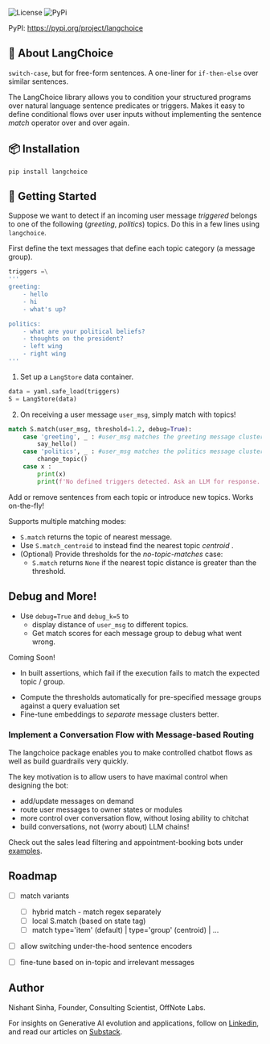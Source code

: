 

![License](https://img.shields.io/github/license/ekshaks/langchoice)
![PyPi](https://img.shields.io/pypi/v/langchoice)

PyPI: <a href="https://pypi.org/project/langchoice/" target="_blank">https://pypi.org/project/langchoice</a></br>


## 🤖 About LangChoice

`switch-case`, but for free-form sentences. A one-liner for `if-then-else` over similar sentences.

The LangChoice library allows you to condition your structured programs over natural language sentence predicates or triggers. Makes it easy to define conditional flows over user inputs without implementing the sentence *match* operator over and over again.


## 📦 Installation
```
pip install langchoice
```

## 🧪 Getting Started

Suppose we want to detect if an incoming user message *triggered* belongs to one of the following (*greeting*, *politics*) topics. Do this in a few lines using `langchoice`.

First define the text messages that define each topic category (a message group).

```python
triggers =\
'''
greeting:
    - hello
    - hi
    - what's up?

politics:
    - what are your political beliefs?
    - thoughts on the president?
    - left wing
    - right wing
'''
```

1. Set up a `LangStore` data container.

```python
data = yaml.safe_load(triggers)
S = LangStore(data)
```

2. On receiving a user message `user_msg`, simply match with topics!

```python
match S.match(user_msg, threshold=1.2, debug=True): 
    case 'greeting', _ : #user_msg matches the greeting message cluster
        say_hello()
    case 'politics', _ : #user_msg matches the politics message cluster
        change_topic()
    case x :
        print(x)
        print(f'No defined triggers detected. Ask an LLM for response.')
```

Add or remove sentences from each topic or introduce new topics. Works on-the-fly!

Supports multiple matching modes:

* `S.match` returns the topic of nearest message.
* Use `S.match_centroid` to instead find the nearest topic *centroid* .
* (Optional) Provide thresholds for the *no-topic-matches* case:
    - `S.match` returns `None` if the nearest topic distance is greater than the threshold.


## Debug and More!

* Use `debug=True` and `debug_k=5` to 
    - display distance of `user_msg` to different topics.
    - Get match scores for each message group to debug what went wrong.


Coming Soon!
- In built assertions, which fail if the execution fails to match the expected topic / group.
* Compute the thresholds automatically for pre-specified message groups against a query evaluation set
* Fine-tune embeddings to *separate* message clusters better.


### Implement a Conversation Flow with Message-based Routing

The langchoice package enables you to make controlled chatbot flows as well as build guardrails very quickly.

The key motivation is to allow users to have maximal control when designing the bot:
- add/update messages on demand
- route user messages to owner states or modules
- more control over conversation flow, without losing ability to chitchat
- build conversations, not (worry about) LLM chains!

Check out the sales lead filtering and appointment-booking bots under [examples](examples/).


## Roadmap

- [ ] match variants
    - [ ] hybrid match - match regex separately
    - [ ] local S.match (based on state tag)
    - [ ] match type='item' (default) | type='group' (centroid) | ...
- [ ] allow switching under-the-hood sentence encoders
- [ ] fine-tune based on in-topic and irrelevant messages



## Author

Nishant Sinha, Founder, Consulting Scientist, OffNote Labs. 

For insights on Generative AI evolution and applications, follow on [Linkedin](https://www.linkedin.com/in/nishant-sinha-a610311/), and read our articles on [Substack](https://offnote.substack.com/).

